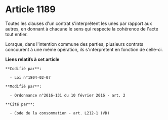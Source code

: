 # Article 1189

Toutes les clauses d'un contrat s'interprètent les unes par rapport aux autres, en donnant à chacune le sens qui respecte la
cohérence de l'acte tout entier. 

Lorsque, dans l'intention commune des parties, plusieurs contrats concourent à une même opération, ils s'interprètent en
fonction de celle-ci.

**Liens relatifs à cet article**

	**Codifié par**:

	  - Loi n°1804-02-07

	**Modifié par**:

	  - Ordonnance n°2016-131 du 10 février 2016 - art. 2

	**Cité par**:

	  - Code de la consommation - art. L212-1 (VD)
